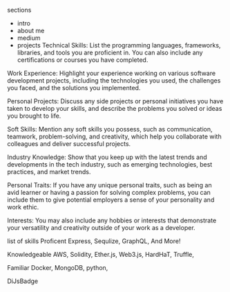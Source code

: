 sections

- intro
- about me
- medium 
- projects
Technical Skills: List the programming languages, frameworks, libraries, and tools you are proficient in. You can also include any certifications or courses you have completed.

Work Experience: Highlight your experience working on various software development projects, including the technologies you used, the challenges you faced, and the solutions you implemented.

Personal Projects: Discuss any side projects or personal initiatives you have taken to develop your skills, and describe the problems you solved or ideas you brought to life.

Soft Skills: Mention any soft skills you possess, such as communication, teamwork, problem-solving, and creativity, which help you collaborate with colleagues and deliver successful projects.

Industry Knowledge: Show that you keep up with the latest trends and developments in the tech industry, such as emerging technologies, best practices, and market trends.

Personal Traits: If you have any unique personal traits, such as being an avid learner or having a passion for solving complex problems, you can include them to give potential employers a sense of your personality and work ethic.

Interests: You may also include any hobbies or interests that demonstrate your versatility and creativity outside of your work as a developer.

list of skills 
Proficent 
 Express, Sequlize, GraphQL, And More!

Knowledgeable
AWS, Solidity, Ether.js, Web3.js, HardHaT, Truffle, 


Familiar 
Docker, MongoDB, python, 

DiJsBadge